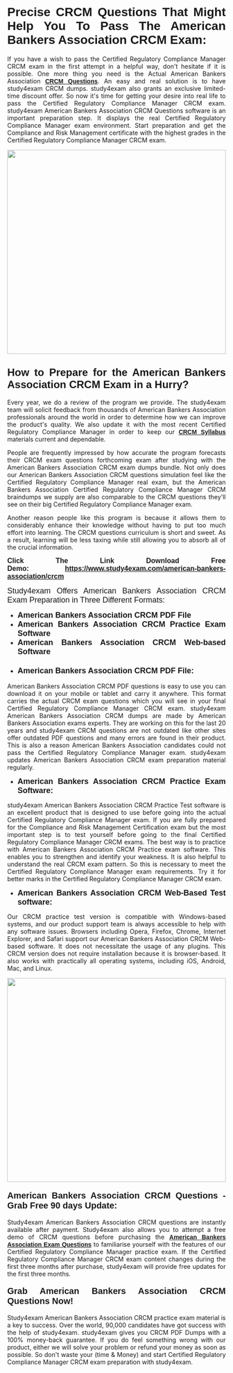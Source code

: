 <h1 style="text-align: justify;"><span style="font-family:Verdana,Geneva,sans-serif;"><strong>Precise CRCM Questions That Might Help You To Pass The American Bankers Association CRCM Exam:</strong></span></h1>

<p style="text-align: justify;">If you have a wish to pass the Certified Regulatory Compliance Manager CRCM exam in the first attempt in a helpful way, don't hesitate if it is possible. One more thing you need is the Actual American Bankers Association <a href="https://www.study4exam.com/american-bankers-association/free-crcm-questions"><span style="font-family:Verdana,Geneva,sans-serif;"><strong>CRCM Questions</strong></span></a>. An easy and real solution is to have study4exam CRCM dumps. study4exam also grants an exclusive limited-time discount offer. So now it's time for getting your desire into real life to pass the Certified Regulatory Compliance Manager CRCM exam. study4exam American Bankers Association CRCM Questions software is an important preparation step. It displays the real Certified Regulatory Compliance Manager exam environment. Start preparation and get the Compliance and Risk Management certificate with the highest grades in the Certified Regulatory Compliance Manager CRCM exam.</p>

<p style="text-align: justify;"><a href="https://www.study4exam.com/american-bankers-association/crcm"><img alt="" src="https://www.thequestionanswers.com/wp-content/uploads/2022/02/Study4Exam-Cert-Exams-Questions.webp" style="width: 100%; height: 470px;" /></a></p>

<h2 style="text-align: justify;"><span style="font-family:Verdana,Geneva,sans-serif;"><span style="font-size:24px;"><strong>How to Prepare for the American Bankers Association CRCM Exam in a Hurry?</strong></span></span></h2>

<p style="text-align: justify;">Every year, we do a review of the program we provide. The study4exam team will solicit feedback from thousands of American Bankers Association professionals around the world in order to determine how we can improve the product's quality. We also update it with the most recent Certified Regulatory Compliance Manager in order to keep our <a href="https://www.study4exam.com/american-bankers-association/syllabus/crcm"><span style="font-family:Verdana,Geneva,sans-serif;"><strong>CRCM Syllabus</strong></span></a> materials current and dependable.</p>

<p style="text-align: justify;">People are frequently impressed by how accurate the program forecasts their CRCM exam questions forthcoming exam after studying with the American Bankers Association CRCM exam dumps bundle. Not only does our American Bankers Association CRCM questions simulation feel like the Certified Regulatory Compliance Manager real exam, but the American Bankers Association Certified Regulatory Compliance Manager CRCM braindumps we supply are also comparable to the CRCM questions they'll see on their big Certified Regulatory Compliance Manager exam.</p>

<p style="text-align: justify;">Another reason people like this program is because it allows them to considerably enhance their knowledge without having to put too much effort into learning. The CRCM questions curriculum is short and sweet. As a result, learning will be less taxing while still allowing you to absorb all of the crucial information.</p>

<p style="text-align: justify;"><span style="font-size:16px;"><span style="font-family:Verdana,Geneva,sans-serif;"><strong>Click The Link Download Free Demo: <a href="https://www.study4exam.com/american-bankers-association/crcm">https://www.study4exam.com/american-bankers-association/crcm</a></strong></span></span></p>

<p style="text-align: justify;"><span style="font-size:18px;"><span style="font-family:Tahoma,Geneva,sans-serif;">Study4exam Offers American Bankers Association CRCM Exam Preparation in Three Different Formats:</span></span></p>

<ul>
	<li style="text-align: justify;"><span style="font-size:18px;"><span style="font-family:Tahoma,Geneva,sans-serif;"><strong>American Bankers Association CRCM PDF File</strong></span></span></li>
	<li style="text-align: justify;"><span style="font-size:18px;"><span style="font-family:Tahoma,Geneva,sans-serif;"><strong>American Bankers Association CRCM Practice Exam Software</strong></span></span></li>
	<li style="text-align: justify;"><span style="font-size:18px;"><span style="font-family:Tahoma,Geneva,sans-serif;"><strong>American Bankers Association CRCM Web-based Software</strong></span></span></li>
	<li>
	<h3 style="text-align: justify;"><span style="font-family:Verdana,Geneva,sans-serif;"><strong><span style="font-size:18px;">American Bankers Association CRCM PDF File:</span></strong></span></h3>
	</li>
</ul>

<p style="text-align: justify;">American Bankers Association CRCM PDF questions is easy to use you can download it on your mobile or tablet and carry it anywhere. This format carries the actual CRCM exam questions which you will see in your final Certified Regulatory Compliance Manager CRCM exam. study4exam American Bankers Association CRCM dumps are made by American Bankers Association exams experts. They are working on this for the last 20 years and study4exam CRCM questions are not outdated like other sites offer outdated PDF questions and many errors are found in their product. This is also a reason American Bankers Association candidates could not pass the Certified Regulatory Compliance Manager exam. study4exam updates American Bankers Association CRCM exam preparation material regularly.</p>

<ul>
	<li style="text-align: justify;"><strong><span style="font-size:18px;"><span style="font-family:Verdana,Geneva,sans-serif;">American Bankers Association CRCM Practice Exam Software:</span></span></strong></li>
</ul>

<p style="text-align: justify;">study4exam American Bankers Association CRCM Practice Test software is an excellent product that is designed to use before going into the actual Certified Regulatory Compliance Manager exam. If you are fully prepared for the Compliance and Risk Management Certification exam but the most important step is to test yourself before going to the final Certified Regulatory Compliance Manager CRCM exams. The best way is to practice with American Bankers Association CRCM Practice exam software. This enables you to strengthen and identify your weakness. It is also helpful to understand the real CRCM exam pattern. So this is necessary to meet the Certified Regulatory Compliance Manager exam requirements. Try it for better marks in the Certified Regulatory Compliance Manager CRCM exam.</p>

<ul>
	<li style="text-align: justify;"><strong><span style="font-size:18px;"><span style="font-family:Tahoma,Geneva,sans-serif;">American Bankers Association CRCM Web-Based Test software:</span></span></strong></li>
</ul>

<p style="text-align: justify;">Our CRCM practice test version is compatible with Windows-based systems, and our product support team is always accessible to help with any software issues. Browsers including Opera, Firefox, Chrome, Internet Explorer, and Safari support our American Bankers Association CRCM Web-based software. It does not necessitate the usage of any plugins. This CRCM version does not require installation because it is browser-based. It also works with practically all operating systems, including iOS, Android, Mac, and Linux.</p>

<p style="text-align: justify;"><a href="https://www.study4exam.com/american-bankers-association/crcm"><img alt="" src="https://www.thequestionanswers.com/wp-content/uploads/2022/02/Study4Exam-Cert-Exams-Questions-Discount.webp" style="width: 100%; height: 470px;" /></a></p>

<h4 style="text-align: justify;"><span style="font-family:Tahoma,Geneva,sans-serif;"><strong><span style="font-size:20px;">American Bankers Association CRCM Questions - Grab Free 90 days Update:</span></strong></span></h4>

<p style="text-align: justify;">Study4exam American Bankers Association CRCM questions are instantly available after payment. Study4exam also allows you to attempt a free demo of CRCM questions before purchasing the <a href="https://www.study4exam.com/american-bankers-association-exams"><span style="font-family:Verdana,Geneva,sans-serif;"><strong>American Bankers Association Exam Questions</strong></span></a> to familiarise yourself with the features of our Certified Regulatory Compliance Manager practice exam. If the Certified Regulatory Compliance Manager CRCM exam content changes during the first three months after purchase, study4exam will provide free updates for the first three months.</p>

<h4 style="text-align: justify;"><span style="font-family:Verdana,Geneva,sans-serif;"><strong><span style="font-size:20px;">Grab American Bankers Association CRCM Questions Now!</span></strong></span></h4>

<p style="text-align: justify;">Study4exam American Bankers Association CRCM practice exam material is a key to success. Over the world, 90,000 candidates have got success with the help of study4exam. study4exam gives you CRCM PDF Dumps with a 100% money-back guarantee. If you do feel something wrong with our product, either we will solve your problem or refund your money as soon as possible. So don't waste your (time & Money) and start Certified Regulatory Compliance Manager CRCM exam preparation with study4exam.</p>
